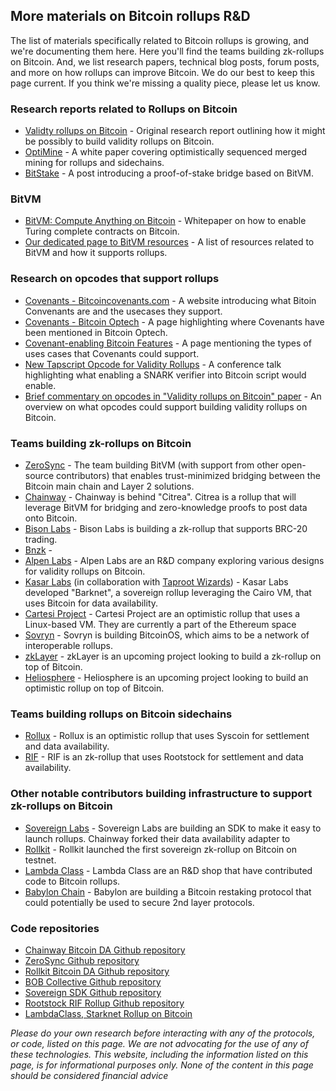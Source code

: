 ## More materials on Bitcoin rollups R&D

The list of materials specifically related to Bitcoin rollups is growing, and we're documenting them here. Here you'll find the teams building zk-rollups on Bitcoin. And, we list research papers, technical blog posts, forum posts, and more on how rollups can improve Bitcoin. We do our best to keep this page current. If you think we're missing a quality piece, please let us know.

### Research reports related to Rollups on Bitcoin

- [Validty rollups on Bitcoin](https://bitcoinrollups.org/) - Original research report outlining how it might be possibly to build validity rollups on Bitcoin.
- [OptiMine](https://medium.com/@build_on_bob/optimine-extending-bitcoins-pow-strength-to-diverse-ecosystems-d56f1170fdc8) - A white paper covering optimistically sequenced merged mining for rollups and sidechains.
- [BitStake](https://lightco.in/2024/02/13/bitstake/) - A post introducing a proof-of-stake bridge based on BitVM.

### BitVM

- [BitVM: Compute Anything on Bitcoin](https://bitvm.org/bitvm.pdf) - Whitepaper on how to enable Turing complete contracts on Bitcoin.
- [Our dedicated page to BitVM resources](https://bitcoinrollups.io/bitvm) - A list of resources related to BitVM and how it supports rollups.

### Research on opcodes that support rollups

- [Covenants - Bitcoincovenants.com](https://bitcoincovenants.com/) - A website introducing what Bitoin Convenants are and the usecases they support.
- [Covenants - Bitcoin Optech](https://bitcoinops.org/en/topics/covenants/) - A page highlighting where Covenants have been mentioned in Bitcoin Optech. 
- [Covenant-enabling Bitcoin Features](https://gist.github.com/RobinLinus/c96fb7c81430ec6dc92f048687bd3068) - A page mentioning the types of uses cases that Covenants could support.
- [New Tapscript Opcode for Validity Rollups](https://www.youtube.com/watch?v=Nldg_tjeX_A&t=1281s) - A conference talk highlighting what enabling a SNARK verifier into Bitcoin script would enable.
- [Brief commentary on opcodes in "Validity rollups on Bitcoin" paper](https://bitcoinrollups.org/#section-5-building-validity-rollups-on-bitcoin) - An overview on what opcodes could support building validity rollups on Bitcoin.

### Teams building zk-rollups on Bitcoin

- [ZeroSync](https://zerosync.org/) - The team building BitVM (with support from other open-source contributors) that enables trust-minimized bridging between the Bitcoin main chain and Layer 2 solutions.
- [Chainway](https://chainway.xyz) - Chainway is behind "Citrea". Citrea is a rollup that will leverage BitVM for bridging and zero-knowledge proofs to post data onto Bitcoin.
- [Bison Labs](https://bisonlabs.io/) - Bison Labs is building a zk-rollup that supports BRC-20 trading.
- [Bnzk](https://bnzk.io/) - 
- [Alpen Labs](https://alpenlabs.io/) - Alpen Labs are an R&D company exploring various designs for validity rollups on Bitcoin.
- [Kasar Labs](https://www.kasar.io/) (in collaboration with [Taproot Wizards](https://taprootwizards.com/)) - Kasar Labs developed "Barknet", a sovereign rollup leveraging the Cairo VM, that uses Bitcoin for data availability.
- [Cartesi Project](https://cartesi.io/) - Cartesi Project are an optimistic rollup that uses a Linux-based VM. They are currently a part of the Ethereum space
- [Sovryn](https://sovryn.com/bitcoinos) - Sovryn is building BitcoinOS, which aims to be a network of interoperable rollups.
- [zkLayer](https://twitter.com/zkLayer_) - zkLayer is an upcoming project looking to build a zk-rollup on top of Bitcoin.
- [Heliosphere](https://twitter.com/HeliosphereOne) - Heliosphere is an upcoming project looking to build an optimistic rollup on top of Bitcoin.

### Teams building rollups on Bitcoin sidechains

- [Rollux](https://rollux.com/) - Rollux is an optimistic rollup that uses Syscoin for settlement and data availability.
- [RIF](https://dev.rootstock.io/rif/rollup/overview/) - RIF is an zk-rollup that uses Rootstock for settlement and data availability.

### Other notable contributors building infrastructure to support zk-rollups on Bitcoin

- [Sovereign Labs](https://www.sovereign.xyz/) - Sovereign Labs are building an SDK to make it easy to launch rollups. Chainway forked their data availability adapter to 
- [Rollkit](https://rollkit.dev) - Rollkit launched the first sovereign zk-rollup on Bitcoin on testnet.
- [Lambda Class](https://lambdaclass.com/) - Lambda Class are an R&D shop that have contributed code to Bitcoin rollups.
- [Babylon Chain](https://babylonchain.io/) - Babylon are building a Bitcoin restaking protocol that could potentially be used to secure 2nd layer protocols.

### Code repositories

- [Chainway Bitcoin DA Github repository](https://github.com/chainwayxyz/bitcoin-da)
- [ZeroSync Github repository](https://github.com/zerosync)
- [Rollkit Bitcoin DA Github repository](https://github.com/rollkit/bitcoin-da)
- [BOB Collective Github repository](https://github.com/bob-collective/bob)
- [Sovereign SDK Github repository](https://github.com/Sovereign-Labs/sovereign-sdk)
- [Rootstock RIF Rollup Github repository](https://github.com/rsksmart/rif-rollup)
- [LambdaClass, Starknet Rollup on Bitcoin](https://github.com/lambdaclass/starknet_rollup_on_bitcoin)

*Please do your own research before interacting with any of the protocols, or code, listed on this page. We are not advocating for the use of any of these technologies. This website, including the information listed on this page, is for informational purposes only. None of the content in this page should be considered financial advice*
